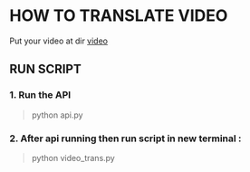 # HOW TO TRANSLATE VIDEO

Put your video at dir [video](../../video) 

## RUN SCRIPT
### 1. Run the API
>python api.py

### 2. After api running then run script in new terminal :
>python video_trans.py 


